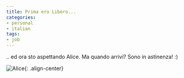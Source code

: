 ```yaml
---
title: Prima ero Libero...
categories:
- personal
- italian
tags:
- job
---
```

.. ed ora sto aspettando Alice. Ma quando arrivi? Sono in astinenza! :)

![Alice]({{site.url}}/assets/images/alice_adsl.jpg){: .align-center}

